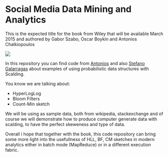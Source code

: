 Social Media Data Mining and Analytics
======================================

This is the expected title for the book from Wiley that will be available March 2015 and authored by Gabor Szabo, Oscar Boykin and Antonios Chalkiopoulos

<img src ="http://media.wiley.com/product_data/coverImage300/57/11188248/1118824857.jpg"/>

In this repository you can find code from <a href="https://github.com/Antwnis">Antonios</a> and also <a href="https://github.com/galarragas">Stefano Galarragas</a> 
about examples of using probabilistic data structures with Scalding.

You know we are talking about:

* HyperLogLog
* Bloom Filters
* Count-Min sketch

We will be using as sample data, both from wikipedia, stackexchange and of course we will demonstrate how to produce computer generate data with scalding, to have the perfect skeweness and type of data.

Overall i hope that together with the book, this code repository can bring some more light into the usefullness of HLL, BF, CM sketches in modern analytics either in batch mode (MapReduce) or in a different execution fabric.
